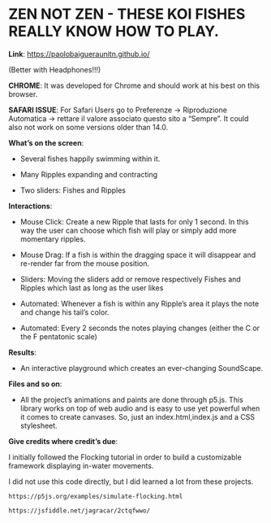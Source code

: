 # ZEN NOT ZEN - THESE KOI FISHES REALLY KNOW HOW TO PLAY. 

**Link**: https://paolobaigueraunitn.github.io/

(Better with Headphones!!!)

**CHROME**: It was developed for Chrome and should work at his best on this browser.

**SAFARI ISSUE**: For Safari Users go to Preferenze -> Riproduzione Automatica -> rettare il valore associato questo sito a “Sempre”. It could also not work on some versions older than 14.0.

**What’s on the screen**: 

- Several fishes happily swimming within it. 

- Many Ripples expanding and contracting

- Two sliders: Fishes and Ripples

**Interactions**:

- Mouse Click: Create a new Ripple that lasts for only 1 second. In this way the user can choose which fish will play or simply add more momentary ripples.

- Mouse Drag: If a fish is within the dragging space it will disappear and re-render far from the mouse position.

- Sliders: Moving the sliders add or remove respectively Fishes and Ripples which last as long as the user likes

- Automated: Whenever a fish is within any Ripple’s area it plays the note and change his tail’s color. 

- Automated: Every 2 seconds the notes playing changes (either the C or the F pentatonic scale)

**Results**:

- An interactive playground which creates an ever-changing 
	SoundScape. 

		
**Files and so on**:

- All the project’s animations and paints are done through p5.js. This library works on top of web audio and is easy to use yet powerful when it comes to create canvases.
	So, just an index.html,index.js and a CSS stylesheet.

**Give credits where credit’s due**:

I initially followed the Flocking tutorial in order to 	build a customizable framework displaying in-water movements. 

I did not use this code directly, but I did learned a 	lot from these projects.

	https://p5js.org/examples/simulate-flocking.html
	
	https://jsfiddle.net/jagracar/2ctqfwwo/
